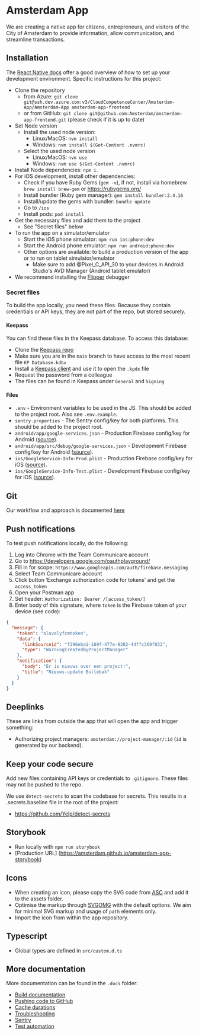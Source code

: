 # Amsterdam App

We are creating a native app for citizens, entrepreneurs, and visitors of the City of Amsterdam to provide information, allow communication, and streamline transactions.

## Installation

The [React Native docs](https://reactnative.dev/docs/environment-setup) offer a good overview of how to set up your development environment. Specific instructions for this project:

- Clone the repository
  - from Azure: `git clone git@ssh.dev.azure.com:v3/CloudCompetenceCenter/Amsterdam-App/Amsterdam-App amsterdam-app-frontend`
  - or from GitHub: `git clone git@github.com:Amsterdam/amsterdam-app-frontend.git` (please check if it is up to date)
- Set Node version
  - Install the used node version:
    - Linux/MacOS: `nvm install`
    - Windows: `nvm install $(Get-Content .nvmrc)`
  - Select the used node version
    - Linux/MacOS: `nvm use`
    - Windows: `nvm use $(Get-Content .nvmrc)`
- Install Node dependencies: `npm i`.
- For iOS development, install other dependencies:
  - Check if you have Ruby Gems (`gem -v`), if not, install via homebrew `brew install brew-gem` or <https://rubygems.org/>
  - Install bundler (Ruby gem manager): `gem install bundler:2.4.16`
  - Install/update the gems with bundler: `bundle update`
  - Go to `/ios`
  - Install pods: `pod install`
- Get the necessary files and add them to the project
  - See "Secret files" below
- To run the app on a simulator/emulator
  - Start the iOS phone simulator: `npm run ios:phone:dev`
  - Start the Android phone emulator: `npm run android:phone:dev`
  - Other options are available: to build a production version of the app or to run on tablet simulator/emulator
    - Make sure to add @Pixel_C_API_30 to your devices in Android Studio's AVD Manager (Android tablet emulator)
- We recommend installing the [Flipper](https://fbflipper.com/) debugger

### Secret files

To build the app locally, you need these files. Because they contain credentials or API keys, they are not part of the repo, but stored securely.

#### Keepass

You can find these files in the Keepass database. To access this database:

- Clone the [Keepass repo](https://dev.azure.com/CloudCompetenceCenter/Amsterdam-App/_git/Keepass)
- Make sure you are in the `main` branch to have access to the most recent file `KP Database.kdbx`
- Install a [Keepass client](https://keepass.info/) and use it to open the `.kpdx` file
- Request the password from a colleague
- The files can be found in Keepass under `General` and `Signing`

#### Files

- `.env` - Environment variables to be used in the JS. This should be added to the project root. Also see `.env.example`.
- `sentry.properties` - The Sentry config/key for both platforms. This should be added to the project root.
- `android/app/google-services.json` - Production Firebase config/key for Android ([source](https://console.firebase.google.com/u/1/project/amsterdam-15a0a/settings/general/android:nl.amsterdam.app)).
- `android/app/src/debug/google-services.json` - Development Firebase config/key for Android ([source](https://console.firebase.google.com/u/1/project/amsterdam-15a0a/settings/general/android:nl.amsterdam.app.dev)).
- `ios/GoogleService-Info-Prod.plist` - Production Firebase config/key for iOS ([source](https://console.firebase.google.com/u/1/project/amsterdam-15a0a/settings/general/ios:nl.amsterdam.app)).
- `ios/GoogleService-Info-Test.plist` - Development Firebase config/key for iOS ([source](https://console.firebase.google.com/u/1/project/amsterdam-15a0a/settings/general/ios:nl.amsterdam.app.dev)).

## Git

Our workflow and approach is documented [here](https://dev.azure.com/CloudCompetenceCenter/Amsterdam-App/_wiki/wikis/Amsterdam-App.wiki/11135/Samenwerken-aan-code)

## Push notifications

To test push notifications locally, do the following:

1. Log into Chrome with the Team Communicare account
2. Go to <https://developers.google.com/oauthplayground/>
3. Fill in for scope: `https://www.googleapis.com/auth/firebase.messaging`
4. Select Team Communicare account
5. Click button ‘Exchange authorization code for tokens’ and get the `access_token`
6. Open your Postman app
7. Set header: `Authorization: Bearer /[access_token/]`
8. Enter body of this signature, where `token` is the Firebase token of your device (see code):

```json
{
  "message": {
    "token": "alovelyfcmtoken",
    "data": {
      "linkSourceid": "f296eba1-189f-477e-8302-44ffc369f032",
      "type": "WarningCreatedByProjectManager"
    },
    "notification": {
      "body": "Er is nieuws over een project!",
      "title": "Nieuws-update Bullebak"
    }
  }
}
```

## Deeplinks

These are links from outside the app that will open the app and trigger something:

- Authorizing project managers: `amsterdam://project-manager/:id` (`id` is generated by our backend).

## Keep your code secure

Add new files containing API keys or credentials to `.gitignore`. These files may not be pushed to the repo.

We use `detect-secrets` to scan the codebase for secrets. This results in a .secrets.baseline file in the root of the project:

- <https://github.com/Yelp/detect-secrets>

## Storybook

- Run locally with `npm run storybook`
- [Production URL] (<https://amsterdam.github.io/amsterdam-app-storybook>)

## Icons

- When creating an icon, please copy the SVG code from [ASC](https://amsterdam.github.io/amsterdam-styled-components) and add it to the assets folder.
- Optimise the markup through [SVGOMG](https://jakearchibald.github.io/svgomg/) with the default options. We aim for minimal SVG markup and usage of `path` elements only.
- Import the icon from within the app repository.

## Typescript

- Global types are defined in `src/custom.d.ts`

## More documentation

More documentation can be found in the `.docs` folder:

- [Build documentation](./.docs/build.md)
- [Pushing code to GitHub](./.docs/push-code-to-github.md)
- [Cache durations](./.docs/cache-durations.md)
- [Troubleshooting](./.docs/frequently-solved-problems.md)
- [Sentry](./.docs/sentry.md)
- [Test automation](./.docs/test-automation.md)
